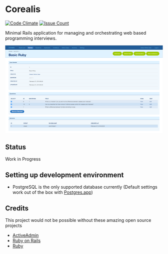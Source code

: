 # Corealis

[![Code Climate](https://codeclimate.com/github/lorefnon/corealis/badges/gpa.svg)](https://codeclimate.com/github/lorefnon/corealis) [![Issue Count](https://codeclimate.com/github/lorefnon/corealis/badges/issue_count.svg)](https://codeclimate.com/github/lorefnon/corealis)

Minimal Rails application for managing and orchestrating web based programming interviews.

![Screenshot](https://raw.githubusercontent.com/lorefnon/corealis/master/docs/corealis_quiz_mgmt_screenshot.png)

## Status

Work in Progress

## Setting up development environment

- PostgreSQL is the only supported database currently (Default settings work out of the box with [Postgres.app](http://postgresapp.com/))

## Credits

This project would not be possible without these amazing open source projects

- [ActiveAdmin](https://github.com/activeadmin/activeadmin)
- [Ruby on Rails](https://github.com/rails/rails)
- [Ruby](https://github.com/ruby/ruby)
